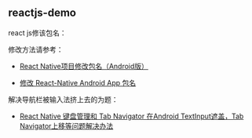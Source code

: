 ## reactjs-demo
react js修该包名：

修改方法请参考：

- [React Native项目修改包名（Android版）](http://blog.csdn.net/qizhenshuai/article/details/51481607)

- [修改 React-Native Android App 包名](http://blog.csdn.net/qianzhihe1992110/article/details/72844088)

解决导航栏被输入法挤上去的为题：

- [React Native 键盘管理和 Tab Navigator 在Android TextInput遮盖，Tab Navigator上移等问题解决办法](http://blog.csdn.net/u011690583/article/details/53808773) 
